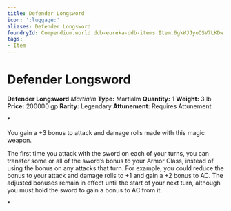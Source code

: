 ```yaml
---
title: Defender Longsword
icon: ':luggage:'
aliases: Defender Longsword
foundryId: Compendium.world.ddb-eureka-ddb-items.Item.6gkWJJyoOSV7LKDw
tags:
- Item
---
```


# Defender Longsword

**Defender Longsword**
_Martialm_
**Type:** Martialm
**Quantity:** 1
**Weight:** 3 lb
**Price:** 200000 gp
**Rarity:** Legendary
**Attunement:** Requires Attunement

*<p>You gain a +3 bonus to attack and damage rolls made with this magic weapon.

The first time you attack with the sword on each of your turns, you can transfer some or all of the sword’s bonus to your Armor Class, instead of using the bonus on any attacks that turn. For example, you could reduce the bonus to your attack and damage rolls to +1 and gain a +2 bonus to AC. The adjusted bonuses remain in effect until the start of your next turn, although you must hold the sword to gain a bonus to AC from it.</p>*